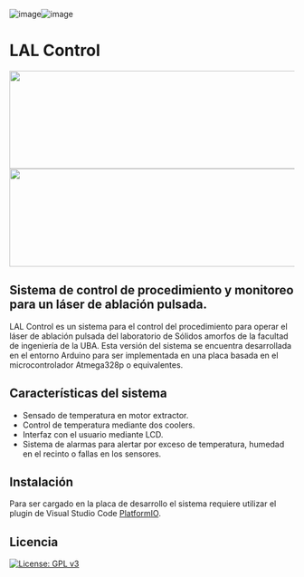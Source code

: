 ![image](https://img.shields.io/badge/C%2B%2B-00599C?style=for-the-badge&logo=c%2B%2B&logoColor=white)![image](https://img.shields.io/badge/Arduino-00979D?style=for-the-badge&logo=Arduino&logoColor=white)
# LAL Control
<a href="https://www.fi.uba.ar/"><img src="https://confedi.org.ar/wp-content/uploads/2020/09/fiuba_logo.jpg" width="600" height="173" align="center">
</a>
<a href="https://www.fi.uba.ar/investigacion/areas-de-investigacion/materiales-y-nanotecnologia/laboratorio-de-solidos-amorfos"><img src="https://es.expensereduction.com/wp-content/uploads/2018/02/logo-placeholder.png"  width="600" height="173" align="center">
</a>
## Sistema de control de procedimiento y monitoreo para un láser de ablación pulsada.

LAL Control es un sistema para el control del procedimiento para operar el láser de ablación pulsada del laboratorio de Sólidos amorfos de la facultad de ingeniería de la UBA. Esta versión del sistema se encuentra desarrollada en el entorno Arduino para ser implementada en una placa basada en el microcontrolador Atmega328p o equivalentes.

## Características del sistema

- Sensado de temperatura en motor extractor.
- Control de temperatura mediante dos coolers.
- Interfaz con el usuario mediante LCD.
- Sistema de alarmas para alertar por exceso de temperatura, humedad en el recinto o fallas en los sensores.

## Instalación
Para ser cargado en la placa de desarrollo el sistema requiere utilizar el plugin de Visual Studio Code [PlatformIO](https://platformio.org/).

## Licencia

[![License: GPL v3](https://img.shields.io/badge/License-GPLv3-blue.svg)](https://www.gnu.org/licenses/gpl-3.0)


